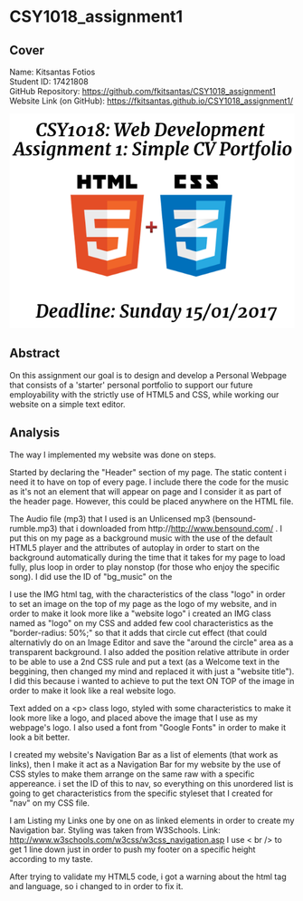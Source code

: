 # CSY1018_assignment1

## Cover 

Name: Kitsantas Fotios    
Student ID: 17421808    
GitHub Repository: https://github.com/fkitsantas/CSY1018_assignment1    
Website Link (on GitHub): https://fkitsantas.github.io/CSY1018_assignment1/    

<img src="images/cover.png" alt="Cover" />

## Abstract

On this assignment our goal is to design and develop a Personal Webpage that consists of a 'starter' personal portfolio to support our future employability with the strictly use of HTML5 and CSS, while working our website on a simple text editor.

## Analysis

The way I implemented my website was done on steps.        

Started by declaring the "Header" section of my page. The static content i need it to have on top of every page.
I include there the code for the music as it's not an element that will appear on page and I consider it as part of the header page.
However, this could be placed anywhere on the HTML file.

The Audio file (mp3) that I used is an Unlicensed mp3 (bensound-rumble.mp3) that i downloaded from
http://http://www.bensound.com/ . I put this on my page as a background music with the use of the default
HTML5 player and the attributes of autoplay in order to start on the background automatically during the time
that it takes for my page to load fully, plus loop in order to play nonstop (for those who enjoy the specific song).
I did use the ID of "bg_music" on the <audio> tag because I am planning to put some extra effort if <br>
there is time and give the use the ability to pause/stop the music with some buttons somewhere on site.
For now, since there are no buttons either, I have the "hidden" in order to just make it invisible on
page.

I use the IMG html tag, with the characteristics of the class "logo" in order to set an image on the
top of my page as the logo of my website, and in order to make it look more like a "website logo" i created
an IMG class named as "logo" on my CSS and added few cool characteristics as the "border-radius: 50%;" so that
it adds that circle cut effect (that could alternativly do on an Image Editor and save the "around the circle"
area as a transparent background. I also added the position relative attribute in order to be able to use a 2nd
CSS rule and put a text (as a Welcome text in the beggining, then changed my mind and replaced it with just a
"website title"). I did this because i wanted to achieve to put the text ON TOP of the image in order to make it 
look like a real website logo.

Text added on a \<p> class logo, styled with some characteristics to make it look more like a logo, and placed above the image
that I use as my webpage's logo. I also used a font from "Google Fonts" in order to make it look a bit better.

I created my website's Navigation Bar as a list of elements (that work as links), then I make it act as a
Navigation Bar for my website by the use of CSS styles to make them arrange on the same raw with a specific appereance.
i set the ID of this to nav, so everything on this unordered list is going to get characteristics from the specific
styleset that I created for "nav" on my CSS file.

I am Listing my Links one by one on as linked elements in order to create my Navigation bar. Styling was taken from W3Schools. Link: http://www.w3schools.com/w3css/w3css_navigation.asp
I use < br /> to get 1 line down just in order to push my footer on a specific height according to my taste.

After trying to validate my HTML5 code, i got a warning about the html tag and language, so i changed <html> to <html lang="en"> in order to fix it.